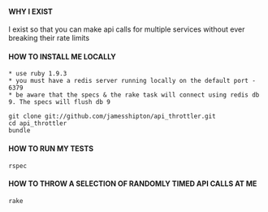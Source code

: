 #### WHY I EXIST

I exist so that you can make api calls for multiple services without ever breaking their rate limits


#### HOW TO INSTALL ME LOCALLY

    * use ruby 1.9.3
    * you must have a redis server running locally on the default port - 6379
    * be aware that the specs & the rake task will connect using redis db 9. The specs will flush db 9

    git clone git://github.com/jamesshipton/api_throttler.git
    cd api_throttler
    bundle


#### HOW TO RUN MY TESTS
    
    rspec


#### HOW TO THROW A SELECTION OF RANDOMLY TIMED API CALLS AT ME

    rake
